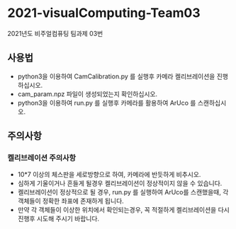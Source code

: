 # 2021-visualComputing-Team03
2021년도 비주얼컴퓨팅 팀과제 03번

## 사용법
* python3을 이용하여 CamCalibration.py 를 실행후 카메라 켈리브레이션을 진행하십시오.
* cam_param.npz 파일이 생성되었는지 확인하십시오.
* python3을 이용하여 run.py 를 실행후 카메라를 활용하여 ArUco 를 스캔하십시오.

## 주의사항
### 켈리브레이션 주의사항
* 10*7 이상의 체스판을 세로방향으로 하여, 카메라에 반듯하게 비추시오.
* 심하게 기울이거나 흔들게 될경우 켈리브레이션이 정상적이지 않을 수 있습니다.
* 켈리브레이션이 정상적으로 될 경우, run.py 를 실행하여 ArUco를 스캔했을때, 각 객체들이 정확한 좌표에 존재하게 됩니다.
* 만약 각 객체들이 이상한 위치에서 확인되는경우, 꼭 적절하게 켈리브레이션을 다시 진행후 시도해 주시기 바랍니다.
